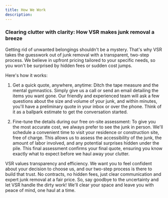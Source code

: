 ```yaml
---
title: How We Work
description:
---
```


### Clearing clutter with clarity: How VSR makes junk removal a breeze

Getting rid of unwanted belongings shouldn't be a mystery. That's why VSR takes the guesswork out of junk removal with a transparent, two-step process. We believe in upfront pricing tailored to your specific needs, so you won't be surprised by hidden fees or sudden cost jumps.

Here's how it works:

1. Get a quick quote, anywhere, anytime: Ditch the tape measure and the mental gymnastics. Simply give us a call or send an email detailing the items you want gone. Our friendly and experienced team will ask a few questions about the size and volume of your junk, and within minutes, you'll have a preliminary quote in your inbox or over the phone. Think of it as a ballpark estimate to get the conversation started.

2. Fine-tune the details during our free on-site assessment: To give you the most accurate cost, we always prefer to see the junk in person. We'll schedule a convenient time to visit your residence or construction site, free of charge. This allows us to assess the accessibility of the junk, the amount of labor involved, and any potential surprises hidden under the pile. This final assessment confirms your final quote, ensuring you know exactly what to expect before we haul away your clutter.

VSR values transparency and efficiency. We want you to feel confident about your decision to choose us, and our two-step process is there to build that trust. No contracts, no hidden fees, just clear communication and expert junk removal at a fair price. So, say goodbye to the uncertainty and let VSR handle the dirty work! We'll clear your space and leave you with peace of mind, one haul at a time.
